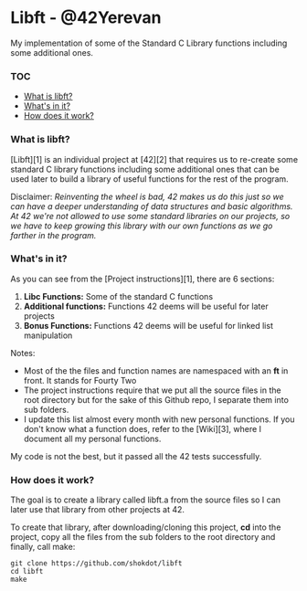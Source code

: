 # Libft - @42Yerevan
My implementation of some of the Standard C Library functions including some additional ones.

### TOC
* [What is libft?](#what-is-libft)
* [What's in it?](#whats-in-it)
* [How does it work?](#how-does-it-work)

### What is libft?
[Libft][1] is an individual project at [42][2] that requires us to re-create some standard C library functions including some additional ones that can be used later to build a library of useful functions for the rest of the program.

Disclaimer: *Reinventing the wheel is bad, 42 makes us do this just so we can have a deeper understanding of data structures and basic algorithms. At 42 we're not allowed to use some standard libraries on our projects, so we have to keep growing this library with our own functions as we go farther in the program.*

### What's in it?

As you can see from the [Project instructions][1], there are 6 sections:

1.  **Libc Functions:** Some of the standard C functions
2.  **Additional functions:** Functions 42 deems will be useful for later projects
3.  **Bonus Functions:** Functions 42 deems will be useful for linked list manipulation

Notes:

- Most of the the files and function names are namespaced with an **ft** in front. It stands for Fourty Two
- The project instructions require that we put all the source files in the root directory but for the sake of this Github repo, I separate them into sub folders.
- I update this list almost every month with new personal functions. If you don't know what a function does, refer to the [Wiki][3], where I document all my personal functions.

My code is not the best, but it passed all the 42 tests successfully.

### How does it work?

The goal is to create a library called libft.a from the source files so I can later use that library from other projects at 42.

To create that library, after downloading/cloning this project, **cd** into the project, copy all the files from the sub folders to the root directory and finally, call make:

	git clone https://github.com/shokdot/libft
	cd libft
	make
